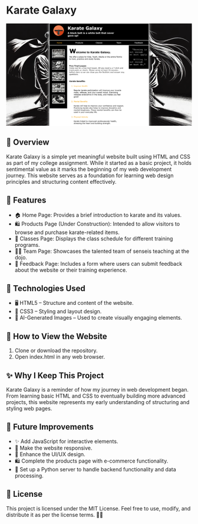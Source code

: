# Karate Galaxy
![Karate Galaxy](images/KarateGalaxy_Main.png)
## 🌟 Overview

Karate Galaxy is a simple yet meaningful website built using HTML and CSS as part of my college assignment. While it started as a basic project, it holds sentimental value as it marks the beginning of my web development journey. This website serves as a foundation for learning web design principles and structuring content effectively.

## 🚀 Features

- 🏠 Home Page: Provides a brief introduction to karate and its values.
- 🛍️ Products Page (Under Construction): Intended to allow visitors to browse and purchase karate-related items.
- 🥋 Classes Page: Displays the class schedule for different training programs.
- 👨‍🏫 Team Page: Showcases the talented team of senseis teaching at the dojo.
- 📝 Feedback Page: Includes a form where users can submit feedback about the website or their training experience.

## 🔧 Technologies Used
- 🖥️ HTML5 – Structure and content of the website.
- 🎨 CSS3 – Styling and layout design.
- 🤖 AI-Generated Images – Used to create visually engaging elements.

## 📂 How to View the Website
1. Clone or download the repository.
2. Open index.html in any web browser.

## ✨ Why I Keep This Project
Karate Galaxy is a reminder of how my journey in web development began. From learning basic HTML and CSS to eventually building more advanced projects, this website represents my early understanding of structuring and styling web pages.

## 🔮 Future Improvements

- ✨ Add JavaScript for interactive elements.
- 📱 Make the website responsive.
- 🎨 Enhance the UI/UX design.
- 🛍️ Complete the products page with e-commerce functionality.
- 🐍 Set up a Python server to handle backend functionality and data processing.

## 📜 License

This project is licensed under the MIT License. Feel free to use, modify, and distribute it as per the license terms. 🥋🌌
